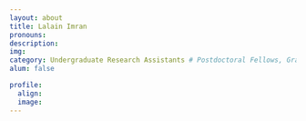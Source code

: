 ```yaml
---
layout: about
title: Lalain Imran
pronouns:
description:
img:
category: Undergraduate Research Assistants # Postdoctoral Fellows, Graduate Students, Postbac Research Assistants, Undergraduate Research Assistants
alum: false

profile:
  align:
  image:
---
```

